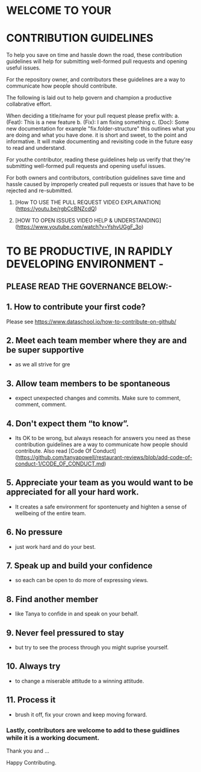 # WELCOME TO YOUR 
# CONTRIBUTION GUIDELINES


To help you save on time and hassle down the road, 
these contribution guidelines will help for submitting well-formed pull requests and opening useful issues.

For the repository owner, and contributors these guidelines are a way to communicate how people should contribute.

The following is laid out to help govern and champion a productive collabrative effort.

When deciding a title/name for your pull request please prefix with:
a. (Feat): This is a new feature
b. (Fix): I am fixing something
c. (Doc): Some new documentation
for example "fix.folder-structure" this outlines what you are doing and what you have done. it is short and sweet, to the point and informative. It will make documenting and revisiting code in the future easy to read and understand.

For youthe contributor, reading these guidelines help us verify that they're submitting well-formed pull requests and opening useful issues.

For both owners and contributors, contribution guidelines save time and hassle caused by improperly created pull requests or issues that have to be rejected and re-submitted.

1. [How TO USE THE PULL REQUEST VIDEO EXPLAINATION] (https://youtu.be/rgbCcBNZcdQ) 

2. [HOW TO OPEN ISSUES VIDEO HELP & UNDERSTANDING] (https://www.youtube.com/watch?v=YshvUGgF_3o)


# TO BE PRODUCTIVE, IN RAPIDLY DEVELOPING ENVIRONMENT - 
## PLEASE READ THE GOVERNANCE BELOW:-

## 1. How to contribute your first code?  
Please see https://www.dataschool.io/how-to-contribute-on-github/

## 2. Meet each team member where they are and be super supportive
- as we all strive for gre

## 3. Allow team members to be spontaneous
- expect unexpected changes and commits. Make sure to comment, comment, comment.

## 4. Don't expect them “to know”. 
- Its OK to be wrong, but always reseach for answers you need as these contribution guidelines are a way to communicate how people should contribute. 
Also read [Code Of Conduct] (https://github.com/tanyapowell/restaurant-reviews/blob/add-code-of-conduct-1/CODE_OF_CONDUCT.md)

## 5. Appreciate your team as you would want to be appreciated for all your hard work. 
- It creates a safe environment for spontenuety and highten a sense of wellbeing of the entire team.

## 6. No pressure 
- just work hard and do your best.

## 7. Speak up and build your confidence 
- so each can be open to do more of expressing views. 

## 8. Find another member 
- like Tanya to confide in and speak on your behalf. 

## 9. Never feel pressured to stay 
- but try to see the process through you might suprise yourself. 

## 10. Always try 
- to change a miserable attitude to a winning attitude.

## 11. Process it 
- brush it off, fix your crown and keep moving forward.

### Lastly, contributors are welcome to add to these guidlines while it is a working document.

Thank you and ...

Happy Contributing.



